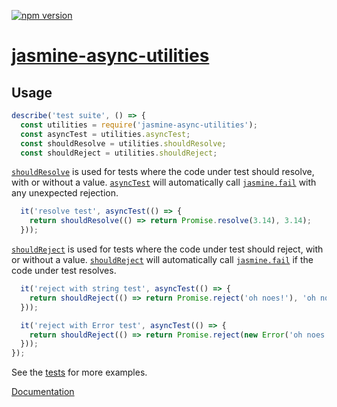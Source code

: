 [![npm version](https://badge.fury.io/js/jasmine-async-utilities.svg)](https://badge.fury.io/js/jasmine-async-utilities)

# [jasmine-async-utilities](https://github.com/h2oboi89/jasmine-async-utilities)

## Usage

```js
describe('test suite', () => {
  const utilities = require('jasmine-async-utilities');
  const asyncTest = utilities.asyncTest;
  const shouldResolve = utilities.shouldResolve;
  const shouldReject = utilities.shouldReject;
```

[`shouldResolve`](https://h2oboi89.github.io/jasmine-async-utilities/global.html#shouldResolve) is used for tests where the code under test should resolve, with or without a value.
[`asyncTest`](https://h2oboi89.github.io/jasmine-async-utilities/global.html#asyncTest) will automatically call [`jasmine.fail`](http://jasmine.github.io/2.3/introduction.html#section-Manually_failing_a_spec_with_<code>fail</code>) with any unexpected rejection.

```js
  it('resolve test', asyncTest(() => {
    return shouldResolve(() => return Promise.resolve(3.14), 3.14);
  }));
```

[`shouldReject`](https://h2oboi89.github.io/jasmine-async-utilities/global.html#shouldReject) is used for tests where the code under test should reject, with or without a value.
[`shouldReject`](https://h2oboi89.github.io/jasmine-async-utilities/global.html#shouldReject) will automatically call [`jasmine.fail`](http://jasmine.github.io/2.3/introduction.html#section-Manually_failing_a_spec_with_<code>fail</code>) if the code under test resolves.

```js
  it('reject with string test', asyncTest(() => {
    return shouldReject(() => return Promise.reject('oh noes!'), 'oh noes!');
  }));
```

```js
  it('reject with Error test', asyncTest(() => {
    return shouldReject(() => return Promise.reject(new Error('oh noes!')), new Error('oh noes!');
  }));
});
```

See the [tests](https://github.com/h2oboi89/jasmine-async-utilities/blob/master/spec/test_spec.js) for more examples.

[Documentation](https://h2oboi89.github.io/jasmine-async-utilities/index.html)
